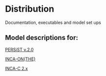 # Distribution
Documentation, executables and model set ups

## Model descriptions for:

[PERSiST v.2.0](https://docs.google.com/document/d/1YWPrBbIlFQeijEavWhcfsfaBSgqLyHuztNmIAttrRCM/edit?usp=sharing)

[INCA-ON(THE)](https://docs.google.com/document/d/1lsldX3NKjXy_7jjFkY6EqO-tJ6X579jRcLDvOmUkbt8/edit?usp=sharing)

[INCA-C 2.x](https://docs.google.com/document/d/1augKIKOWkBNPZHMPi1NEmM0w3LhVARiWcg4p4KG7IpE/edit?usp=sharing)
